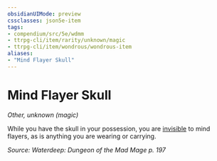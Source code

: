 ```yaml
---
obsidianUIMode: preview
cssclasses: json5e-item
tags:
- compendium/src/5e/wdmm
- ttrpg-cli/item/rarity/unknown/magic
- ttrpg-cli/item/wondrous/wondrous-item
aliases: 
- "Mind Flayer Skull"
---
```

# Mind Flayer Skull
*Other, unknown (magic)*  


While you have the skull in your possession, you are [invisible](/3-Mechanics/CLI/rules/conditions.md#invisible) to mind flayers, as is anything you are wearing or carrying.

*Source: Waterdeep: Dungeon of the Mad Mage p. 197*